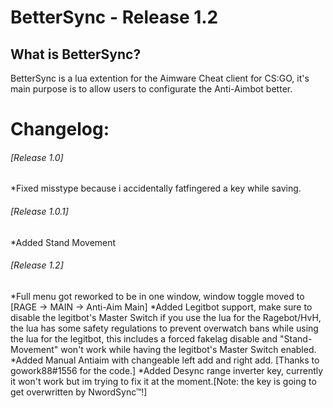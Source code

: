 # BetterSync - Release 1.2 #
## What is BetterSync? ##
BetterSync is a lua extention for the Aimware Cheat client for CS:GO, it's main purpose is to allow users to configurate the Anti-Aimbot
better.

# Changelog: #

###### [Release 1.0] ######
*Fixed misstype because i accidentally fatfingered a key while saving.
  
###### [Release 1.0.1] ######
*Added Stand Movement
  
###### [Release 1.2] ######
*Full menu got reworked to be in one window, window toggle moved to [RAGE -> MAIN -> Anti-Aim Main]
*Added Legitbot support, make sure to disable the legitbot's Master Switch if you use the lua for the Ragebot/HvH,
   the lua has some safety regulations to prevent overwatch bans while using the lua for the legitbot, this includes a forced fakelag
   disable and "Stand-Movement" won't work while having the legitbot's Master Switch enabled.
*Added Manual Antiaim with changeable left add and right add. [Thanks to gowork88#1556 for the code.]
*Added Desync range inverter key, currently it won't work but im trying to fix it at the moment.[Note: the key is going to get
   overwritten by NwordSync™!]
